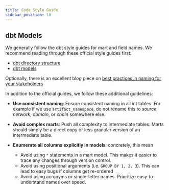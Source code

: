 ```yaml
---
title: Code Style Guide
sidebar_position: 10
---
```


## dbt Models

We generally follow the dbt style guides for mart and field names. We recommend reading through these official style guides first:

- [dbt directory structure](https://docs.getdbt.com/best-practices/how-we-structure/1-guide-overview)
- [dbt models](https://docs.getdbt.com/best-practices/how-we-style/1-how-we-style-our-dbt-models)

Optionally, there is an excellent blog piece on [best practices in naming for your stakeholders](https://docs.getdbt.com/blog/stakeholder-friendly-model-names)

In addition to the official guides, we follow these additional guidelines:

- **Use consistent naming**: Ensure consistent naming in all int tables. For example if we use `artifact_namespace`, do not rename this to _source_, _network_, _domain_, or _chain_ somewhere else.

- **Avoid complex marts**: Push all complexity to intermediate tables. Marts should simply be a direct copy or less granular version of an intermediate table.

- **Enumerate all columns explicitly in models**: concretely, this mean
  - Avoid using `*` statements in a mart model. This makes it easier to trace any changes through version control.
  - Avoid using positional arguments (i.e. `GROUP BY 1, 2, 3`). This can lead to easy bugs if columns get re-ordered
  - Avoid using acronyms or single-letter names. Prioritize easy-to-understand names over speed.
